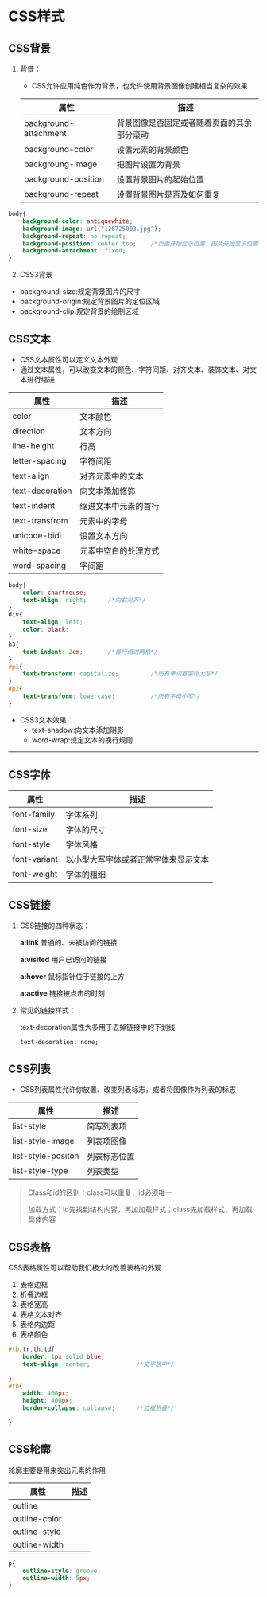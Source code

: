 # CSS样式

## CSS背景

1. 背景：

   * CSS允许应用纯色作为背景，也允许使用背景图像创建相当复杂的效果

   | 属性                  | 描述                                       |
   | --------------------- | ------------------------------------------ |
   | background-attachment | 背景图像是否固定或者随着页面的其余部分滚动 |
   | background-color      | 设置元素的背景颜色                         |
   | backgroung-image      | 把图片设置为背景                           |
   | background-position   | 设置背景图片的起始位置                     |
   | background-repeat     | 设置背景图片是否及如何重复                 |

```css
body{
    background-color: antiquewhite;
    background-image: url("120725003.jpg");
    background-repeat: no-repeat;
    background-position: center top;    /*页面开始显示位置，图片开始显示位置*/
    background-attachment: fixed;
}
```

2. CSS3背景

* background-size:规定背景图片的尺寸
* background-origin:规定背景图片的定位区域
* background-clip:规定背景的绘制区域

## CSS文本

* CSS文本属性可以定义文本外观
* 通过文本属性，可以改变文本的颜色、字符间距、对齐文本、装饰文本、对文本进行缩进

| 属性            | 描述                 |
| --------------- | -------------------- |
| color           | 文本颜色             |
| direction       | 文本方向             |
| line-height     | 行高                 |
| letter-spacing  | 字符间距             |
| text-align      | 对齐元素中的文本     |
| text-decoration | 向文本添加修饰       |
| text-indent     | 缩进文本中元素的首行 |
| text-transfrom  | 元素中的字母         |
| unicode-bidi    | 设置文本方向         |
| white-space     | 元素中空白的处理方式 |
| word-spacing    | 字间距               |

```css
body{
    color: chartreuse;
    text-align: right;      /*向右对齐*/
}
div{
    text-align: left;
    color: black;
}
h3{
    text-indent: 2em;       /*首行缩进两格*/
}
#p1{
    text-transform: capitalize;         /*所有单词首字母大写*/
}
#p2{
    text-transform: lowercase;          /*所有字母小写*/
}
```

* CSS3文本效果：
  * text-shadow:向文本添加阴影
  * word-wrap:规定文本的换行规则

---

## CSS字体

| 属性         | 描述                                 |
| ------------ | ------------------------------------ |
| font-family  | 字体系列                             |
| font-size    | 字体的尺寸                           |
| font-style   | 字体风格                             |
| font-variant | 以小型大写字体或者正常字体来显示文本 |
| font-weight  | 字体的粗细                           |

## CSS链接

1. CSS链接的四种状态：

   **a:link**	普通的、未被访问的链接

   **a:visited**	用户已访问的链接

   **a:hover**		鼠标指针位于链接的上方

   **a:active** 	链接被点击的时刻

2. 常见的链接样式：

   text-decoration属性大多用于去掉链接中的下划线

   `text-decoration: none;`

## CSS列表

* CSS列表属性允许你放置、改变列表标志，或者将图像作为列表的标志

| 属性               | 描述         |
| ------------------ | ------------ |
| list-style         | 简写列表项   |
| list-style-image   | 列表项图像   |
| list-style-positon | 列表标志位置 |
| list-style-type    | 列表类型     |

> Class和id的区别：class可以重复，id必须唯一
>
> 加载方式：id先找到结构内容，再加加载样式；class先加载样式，再加载具体内容

## CSS表格

CSS表格属性可以帮助我们极大的改善表格的外观

1. 表格边框
2. 折叠边框
3. 表格宽高
4. 表格文本对齐
5. 表格内边距
6. 表格颜色

```css
#tb,tr,th,td{
    border: 1px solid blue;
    text-align: center;				/*文字居中*/

}
#tb{
    width: 400px;
    height: 400px;
    border-collapse: collapse;      /*边框折叠*/

}
```

## CSS轮廓

轮廓主要是用来突出元素的作用

| 属性          | 描述 |
| ------------- | ---- |
| outline       |      |
| outline-color |      |
| outline-style |      |
| outline-width |      |

```css
p{
    outline-style: groove;
    outline-width: 5px;
}
```

